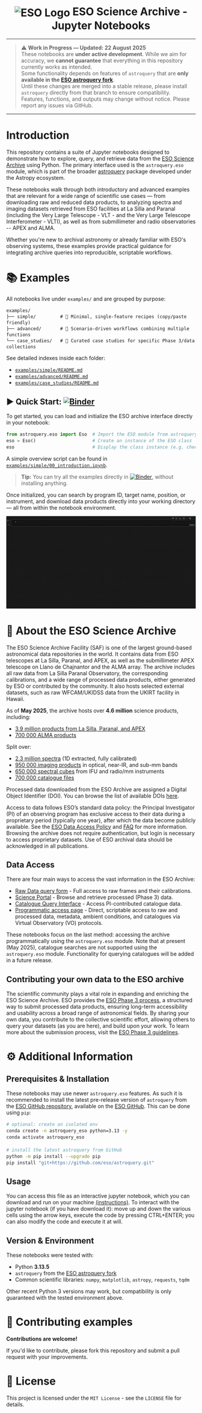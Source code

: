 <h1 style="text-align: center;">
  <img src="http://archive.eso.org/i/esologo.png" alt="ESO Logo" width="50" style="vertical-align: middle;">
  ESO Science Archive - Jupyter Notebooks
</h1>

---

> ⚠️ **Work in Progress — Updated: 22 August 2025**  
> These notebooks are **under active development**. While we aim for accuracy, we **cannot guarantee** that everything in this repository currently works as intended.  
> Some functionality depends on features of `astroquery` that are **only available in the [ESO astroquery fork](https://github.com/eso/astroquery.git)**.  
> Until these changes are merged into a stable release, please install `astroquery` directly from that branch to ensure compatibility.  
> Features, functions, and outputs may change without notice. Please report any issues via GitHub.

---

# **Introduction**

This repository contains a suite of Jupyter notebooks designed to demonstrate how to explore, query, and retrieve data from the [ESO Science Archive](https://archive.eso.org/cms.html) using Python. The primary interface used is the `astroquery.eso` module, which is part of the broader [astroquery](https://astroquery.readthedocs.io/en/latest/) package developed under the Astropy ecosystem.

These notebooks walk through both introductory and advanced examples that are relevant for a wide range of scientific use cases — from downloading raw and reduced data products, to analyzing spectra and imaging datasets retrieved from ESO facilities at La Silla and Paranal (including the Very Large Telescope - VLT - and the Very Large Telescope Interferometer - VLTI), as well as from submillimeter and radio observatories -- APEX and ALMA.

Whether you're new to archival astronomy or already familiar with ESO's observing systems, these examples provide practical guidance for integrating archive queries into reproducible, scriptable workflows.

# 📚 Examples

All notebooks live under `examples/` and are grouped by purpose:

```text
examples/
├── simple/         # 🌱 Minimal, single‑feature recipes (copy/paste friendly)
├── advanced/       # 🚀 Scenario‑driven workflows combining multiple functions
└── case_studies/   # 🌌 Curated case studies for specific Phase 3/data collections
```

See detailed indexes inside each folder:

- [`examples/simple/README.md`](examples/simple/README.md)
- [`examples/advanced/README.md`](examples/advanced/README.md)
- [`examples/case_studies/README.md`](examples/case_studies/README.md)

## ▶️ Quick Start: [![Binder](https://mybinder.org/badge_logo.svg)](https://mybinder.org/v2/git/https%3A%2F%2Fgithub.com%2Feso%2Fastroquery_examples/main?urlpath=%2Fdoc%2Ftree%2FESO_Introduction.ipynb)

To get started, you can load and initialize the ESO archive interface directly in your notebook:

```python
from astroquery.eso import Eso  # Import the ESO module from astroquery
eso = Eso()                     # Create an instance of the ESO class
eso                             # Display the class instance (e.g. check login status, default settings)
```

A simple overview script can be found in [`examples/simple/00_introduction.ipynb`](examples/simple/00_introduction.ipynb).

> **Tip:** You can try all the examples directly in [![Binder](https://mybinder.org/badge_logo.svg)](https://mybinder.org/v2/git/https%3A%2F%2Fgithub.com%2Feso%2Fastroquery_examples/main?urlpath=%2Fdoc%2Ftree%2FESO_Introduction.ipynb), without installing anything.

Once initialized, you can search by program ID, target name, position, or instrument, and download data products directly into your working directory — all from within the notebook environment.


![ipyaladin example](assets/overview.gif)

# 🔭 **About the ESO Science Archive**

The ESO Science Archive Facility (SAF) is one of the largest ground-based astronomical data repositories in the world. It contains data from ESO telescopes at La Silla, Paranal, and APEX, as well as the submillimeter APEX telescope on Llano de Chajnantor and the ALMA array. The archive includes all raw data from La Silla Paranal Observatory, the corresponding calibrations, and a wide range of processed data products, either generated by ESO or contributed by the community. It also hosts selected external datasets, such as raw WFCAM/UKIDSS data from the UKIRT facility in Hawaii.

As of **May 2025**, the archive hosts over **4.6 million** science products, including:

- [3.9 million products from La Silla, Paranal, and APEX ](https://archive.eso.org/scienceportal/home?observatory=%22La%20Silla%20Paranal%20APEX%22) 
- [700 000 ALMA products](https://archive.eso.org/scienceportal/home?observatory=ALMA)  

Split over:
- [2.3 million spectra](https://archive.eso.org/scienceportal/home?dp_type=SPECTRUM) (1D extracted, fully calibrated)  
- [950 000 imaging products](https://archive.eso.org/scienceportal/home?dp_type=IMAGE) in optical, near-IR, and sub-mm bands  
- [650 000 spectral cubes](https://archive.eso.org/scienceportal/home?dp_type=CUBE) from IFU and radio/mm instruments  
- [700 000 catalogue files](https://archive.eso.org/scienceportal/home?dp_type=CATALOG)

Processed data downloaded from the ESO Archive are assigned a Digital Object Identifier (DOI). You can browse the list of available DOIs [here](https://archive.eso.org/wdb/wdb/doi/collections/query).

Access to data follows ESO’s standard data policy: the Principal Investigator (PI) of an observing program has exclusive access to their data during a proprietary period (typically one year), after which the data become publicly available. See the [ESO Data Access Policy](https://archive.eso.org/cms/eso-data-access-policy.html) and [FAQ](https://archive.eso.org/cms/faq.html?q=proprietary) for more information. Browsing the archive does not require authentication, but login is necessary to access proprietary datasets. Use of ESO archival data should be acknowledged in all publications.

## **Data Access**

There are four main ways to access the vast information in the ESO Archive:

- [Raw Data query form](http://archive.eso.org/eso/eso_archive_main.html) - Full access to raw frames and their calibrations.
- [Science Portal](http://archive.eso.org/scienceportal/home) - Browse and retrieve processed (Phase 3) data.
- [Catalogue Query Interface](https://www.eso.org/qi/) - Access PI-contributed catalogue data.
- [Programmatic access page](http://archive.eso.org/programmatic/) - Direct, scriptable access to raw and processed data, metadata, ambient conditions, and catalogues via Virtual Observatory (VO) protocols.

These notebooks focus on the last method: accessing the archive programmatically using the `astroquery.eso` module. Note that at present (May 2025), catalogue searches are not supported using the `astroquery.eso` module. Functionality for querying catalogues will be added in a future release.

## **Contributing your own data to the ESO archive**

The scientific community plays a vital role in expanding and enriching the ESO Science Archive. ESO provides the [ESO Phase 3 process](https://www.eso.org/sci/observing/phase3.html), a structured way to submit processed data products, ensuring long-term accessibility and usability across a broad range of astronomical fields. By sharing your own data, you contribute to the collective scientific effort, allowing others to query your datasets (as you are here), and build upon your work. To learn more about the submission process, visit the [ESO Phase 3 guidelines](https://www.eso.org/sci/observing/phase3.html).

# ⚙️ **Additional Information**

## Prerequisites & Installation

These notebooks may use newer `astroquery.eso` features. As such it is recommended to install the latest pre-release version of `astroquery` from the [ESO GitHub repository](https://github.com/eso/astroquery), available on the [ESO GitHub](https://github.com/eso). This can be done using `pip`:

```bash
# optional: create an isolated env
conda create -n astroquery_eso python=3.13 -y
conda activate astroquery_eso

# install the latest astroquery from GitHub
python -m pip install --upgrade pip
pip install "git+https://github.com/eso/astroquery.git"
``` 

## **Usage**  
You can access this file as an interactive jupyter notebook, which you can download and run on your machine [(instructions)](https://jupyter.org/install). To interact with the jupyter notebook (if you have download it): move up and down the various cells using the arrow keys, execute the code by pressing CTRL+ENTER; you can also modify the code and execute it at will.

## **Version & Environment**

These notebooks were tested with:

- Python **3.13.5**
- `astroquery` from the [ESO astroquery fork](https://github.com/eso/astroquery.git)
- Common scientific libraries: `numpy`, `matplotlib`, `astropy`, `requests`, `tqdm`

Other recent Python 3 versions may work, but compatibility is only guaranteed with the tested environment above.

# 🤝 Contributing examples
**Contributions are welcome!** 

If you'd like to contribute, please fork this repository and submit a pull request with your improvements.

# 📜 License
This project is licensed under the ``MIT License`` - see the ``LICENSE`` file for details.
